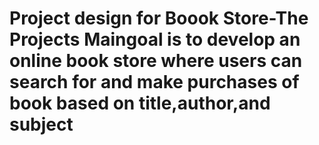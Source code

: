 # Project design for Boook Store-The Projects Maingoal is to develop an online book store where users can search for and make purchases of book based on title,author,and subject
